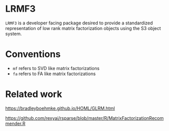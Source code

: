 
<!-- README.md is generated from README.Rmd. Please edit that file -->

# LRMF3

<!-- badges: start -->

<!-- badges: end -->

`LRMF3` is a developer facing package desired to provide a standardized
representation of low rank matrix factorization objects using the S3
object system.

# Conventions

  - `mf` refers to SVD like matrix factorizations
  - `fa` refers to FA like matrix factorizations

# Related work

<https://bradleyboehmke.github.io/HOML/GLRM.html>

<https://github.com/rexyai/rsparse/blob/master/R/MatrixFactorizationRecommender.R>

